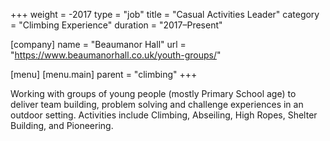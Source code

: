 +++
weight = -2017
type = "job"
title = "Casual Activities Leader"
category = "Climbing Experience"
duration = "2017–Present"

[company]
  name = "Beaumanor Hall"
  url = "https://www.beaumanorhall.co.uk/youth-groups/"

[menu]
  [menu.main]
    parent = "climbing"
+++

Working with groups of young people (mostly Primary School age) to deliver team building, problem solving and challenge experiences in an outdoor setting.  Activities include Climbing, Abseiling, High Ropes, Shelter Building, and Pioneering.
